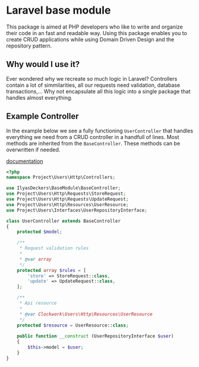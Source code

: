 # Laravel base module
This package is aimed at PHP developers who like to write and organize their code in an fast and readable way. Using this package enables you to create CRUD applications while using Domain Driven Design and the repository pattern.

## Why would I use it?
Ever wondered why we recreate so much logic in Laravel? Controllers contain a lot of simmilarities, all our requests need validation, database transactions,... Why not encapsulate all this logic into a single package that handles almost everything.

## Example Controller
In the example below we see a fully functioning `UserController` that handles everything we need from a CRUD controller in a handfull of lines. Most methods are inherited from the `BaseController`. These methods can be overwritten if needed.

[documentation](https://github.com/IlyasDeckers/base-module/blob/master/docs/controllers.md)
```php
<?php
namespace Project\Users\Http\Controllers;

use IlyasDeckers\BaseModule\BaseController;
use Project\Users\Http\Requests\StoreRequest;
use Project\Users\Http\Requests\UpdateRequest;
use Project\Users\Http\Resources\UserResource;
use Project\Users\Interfaces\UserRepositoryInterface;

class UserController extends BaseController
{
    protected $model;

    /**
     * Request validation rules
     *
     * @var array
     */
    protected array $rules = [
        'store' => StoreRequest::class,
        'update' => UpdateRequest::class,
    ];

    /**
     * Api resource
     *
     * @var Clockwork\Users\Http\Resources\UserResource
     */
    protected $resource = UserResource::class;
    
    public function __construct (UserRepositoryInterface $user)
    {
        $this->model = $user;
    }
}
```
